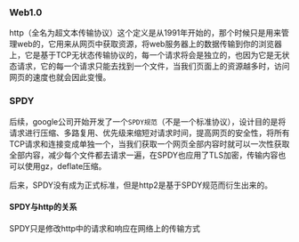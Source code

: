 ### Web1.0
http（全名为超文本传输协议）这个定义是从1991年开始的，那个时候只是用来管理web的，它用来从网页中获取资源，将web服务器上的数据传输到你的浏览器上，它是基于TCP无状态传输协议的，每一个请求将会是独立的，也因为它是无状态请求，它的每一个请求只能去找到一个文件，当我们页面上的资源越多时，访问网页的速度也就会因此变慢。

### SPDY
后续，google公司开始开发了一个`SPDY规范`（不是一个标准协议），设计目的是将请求进行压缩、多路复用、优先级来缩短对请求时间，提高网页的安全性，将所有TCP请求和连接变成单独一个，当我们获取一个网页全部内容时就可以一次性获取全部内容，减少每个文件都去请求一遍，在SPDY也应用了TLS加密，传输内容也可以使用gz，deflate压缩。

后来，SPDY没有成为正式标准，但是http2是基于SPDY规范而衍生出来的。

#### SPDY与http的关系
SPDY只是修改http中的请求和响应在网络上的传输方式

